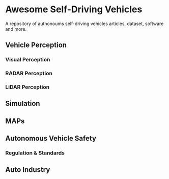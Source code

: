 # Awesome Self-Driving Vehicles
A repository of autnonoums self-driving vehicles articles, dataset, software and more.

## Vehicle Perception

### Visual Perception

### RADAR Perception

### LiDAR Perception

## Simulation

## MAPs

## Autonomous Vehicle Safety
### Regulation & Standards

## Auto Industry

